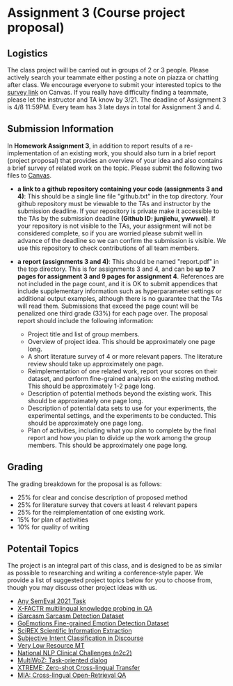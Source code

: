 # Assignment 3 (Course project proposal)

## Logistics
The class project will be carried out in groups of 2 or 3 people. Please actively search your teammate either posting a note on piazza or chatting after class. We encourage everyone to submit your interested topics to the [survey link](https://canvas.wisc.edu/courses/292771/quizzes/350566) on Canvas. If you really have difficulty finding a teammate, please let the instructor and TA know by 3/21. The deadline of Assignment 3 is 4/8 11:59PM. Every team has 3 late days in total for Assignment 3 and 4.

## Submission Information
In **Homework Assignment 3**, in addition to report results of a re-implementation of an existing work, you should also turn in a brief report (project proposal) that provides an overview of your idea and also contains a brief survey of related work on the topic. Please submit the following two files to [Canvas](https://canvas.wisc.edu/courses/292771/assignments).


- **a link to a github repository containing your code (assignments 3 and 4)**: This should be a single line file "github.txt" in the top directory. Your github repository must be viewable to the TAs and instructor by the submission deadline. If your repository is private make it accessible to the TAs by the submission deadline **(Github ID: junjiehu, ywwwei)**. If your repository is not visible to the TAs, your assignment will not be considered complete, so if you are worried please submit well in advance of the deadline so we can confirm the submission is visible. We use this repository to check contributions of all team members.

- **a report (assignments 3 and 4)**: This should be named "report.pdf" in the top directory. This is for assignments 3 and 4, and can be **up to 7 pages for assignment 3 and 9 pages for assignment 4**. References are not included in the page count, and it is OK to submit appendices that include supplementary information such as hyperparameter settings or additional output examples, although there is no guarantee that the TAs will read them. Submissions that exceed the page count will be penalized one third grade (33%) for each page over. The proposal report should include the following information:

    - Project title and list of group members.
    - Overview of project idea. This should be approximately one page long.
    - A short literature survey of 4 or more relevant papers. The literature review should take up approximately one page.
    - Reimplementation of one related work, report your scores on their dataset, and perform fine-grained analysis on the existing method. This should be approximately 1-2 page long.
    - Description of potential methods beyond the existing work. This should be approximately one page long.
    - Description of potential data sets to use for your experiments, the experimental settings, and the experiments to be conducted. This should be approximately one page long.
    - Plan of activities, including what you plan to complete by the final report and how you plan to divide up the work among the group members. This should be approximately one page long.

## Grading
The grading breakdown for the proposal is as follows:

- 25% for clear and concise description of proposed method
- 25% for literature survey that covers at least 4 relevant papers
- 25% for the reimplementation of one existing work.
- 15% for plan of activities
- 10% for quality of writing

## Potentail Topics
The project is an integral part of this class, and is designed to be as similar as possible to researching and writing a conference-style paper. We provide a list of suggested project topics below for you to choose from, though you may discuss other project ideas with us.

- [Any SemEval 2021 Task](https://semeval.github.io/SemEval2021/tasks)
- [X-FACTR multilingual knowledge probing in QA](https://x-factr.github.io/)
- [iSarcasm Sarcasm Detection Dataset](https://github.com/silviu-oprea/iSarcasm)
- [GoEmotions Fine-grained Emotion Detection Dataset](https://github.com/google-research/google-research/tree/master/goemotions)
- [SciREX Scientific Information Extraction](https://github.com/allenai/SciREX)
- [Subjective Intent Classification in Discourse](https://github.com/elisaF/subjective_discourse)
- [Very Low Resource MT](http://statmt.org/wmt21/unsup_and_very_low_res.html)
- [National NLP Clinical Challenges (n2c2)](https://n2c2.dbmi.hms.harvard.edu/2022-track-2)
- [MultiWoZ: Task-oriented dialog](https://github.com/budzianowski/multiwoz)
- [XTREME: Zero-shot Cross-lingual Transfer](https://github.com/google-research/xtreme)
- [MIA: Cross-lingual Open-Retrieval QA](https://mia-workshop.github.io/shared_task.html)


